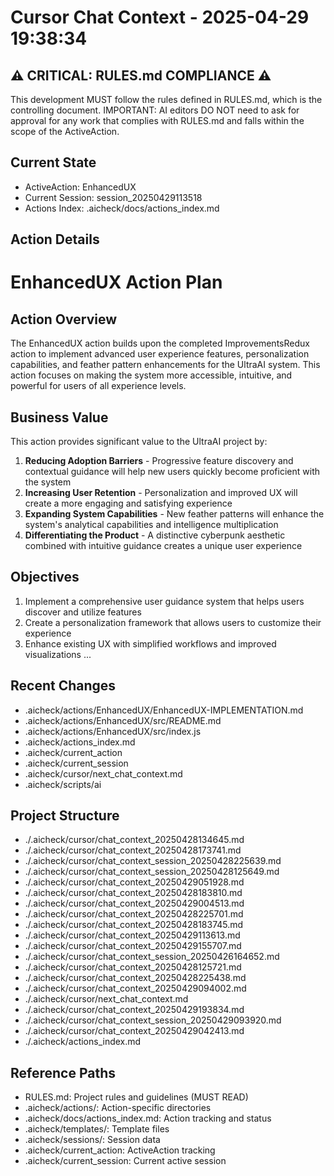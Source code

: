 # Cursor Chat Context - 2025-04-29 19:38:34

## ⚠️ CRITICAL: RULES.md COMPLIANCE ⚠️
This development MUST follow the rules defined in RULES.md, which is the controlling document.
IMPORTANT: AI editors DO NOT need to ask for approval for any work that complies with RULES.md and falls within the scope of the ActiveAction.

## Current State
- ActiveAction: EnhancedUX
- Current Session: session_20250429113518
- Actions Index: .aicheck/docs/actions_index.md

## Action Details
# EnhancedUX Action Plan

## Action Overview

The EnhancedUX action builds upon the completed ImprovementsRedux action to implement advanced user experience features, personalization capabilities, and feather pattern enhancements for the UltraAI system. This action focuses on making the system more accessible, intuitive, and powerful for users of all experience levels.

## Business Value

This action provides significant value to the UltraAI project by:

1. **Reducing Adoption Barriers** - Progressive feature discovery and contextual guidance will help new users quickly become proficient with the system
2. **Increasing User Retention** - Personalization and improved UX will create a more engaging and satisfying experience
3. **Expanding System Capabilities** - New feather patterns will enhance the system's analytical capabilities and intelligence multiplication
4. **Differentiating the Product** - A distinctive cyberpunk aesthetic combined with intuitive guidance creates a unique user experience

## Objectives

1. Implement a comprehensive user guidance system that helps users discover and utilize features
2. Create a personalization framework that allows users to customize their experience
3. Enhance existing UX with simplified workflows and improved visualizations
...

## Recent Changes
- .aicheck/actions/EnhancedUX/EnhancedUX-IMPLEMENTATION.md
- .aicheck/actions/EnhancedUX/src/README.md
- .aicheck/actions/EnhancedUX/src/index.js
- .aicheck/actions_index.md
- .aicheck/current_action
- .aicheck/current_session
- .aicheck/cursor/next_chat_context.md
- .aicheck/scripts/ai

## Project Structure
- ./.aicheck/cursor/chat_context_20250428134645.md
- ./.aicheck/cursor/chat_context_20250428173741.md
- ./.aicheck/cursor/chat_context_session_20250428225639.md
- ./.aicheck/cursor/chat_context_session_20250428125649.md
- ./.aicheck/cursor/chat_context_20250429051928.md
- ./.aicheck/cursor/chat_context_20250428183810.md
- ./.aicheck/cursor/chat_context_20250429004513.md
- ./.aicheck/cursor/chat_context_20250428225701.md
- ./.aicheck/cursor/chat_context_20250428183745.md
- ./.aicheck/cursor/chat_context_20250429113613.md
- ./.aicheck/cursor/chat_context_20250429155707.md
- ./.aicheck/cursor/chat_context_session_20250426164652.md
- ./.aicheck/cursor/chat_context_20250428125721.md
- ./.aicheck/cursor/chat_context_20250428225438.md
- ./.aicheck/cursor/chat_context_20250429094002.md
- ./.aicheck/cursor/next_chat_context.md
- ./.aicheck/cursor/chat_context_20250429193834.md
- ./.aicheck/cursor/chat_context_session_20250429093920.md
- ./.aicheck/cursor/chat_context_20250429042413.md
- ./.aicheck/actions_index.md

## Reference Paths
- RULES.md: Project rules and guidelines (MUST READ)
- .aicheck/actions/: Action-specific directories
- .aicheck/docs/actions_index.md: Action tracking and status
- .aicheck/templates/: Template files
- .aicheck/sessions/: Session data
- .aicheck/current_action: ActiveAction tracking
- .aicheck/current_session: Current active session
